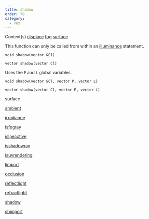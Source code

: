 ```yaml
---
title: shadow
order: 70
category:
  - vex
---
```




Context(s)
[displace](../contexts/displace.html)
[fog](../contexts/fog.html)
[surface](../contexts/surface.html)

This function can only be called from within an [illuminance](illuminance.html "Loops through all light sources in the scene, calling the light shader for each light source to set the Cl and L global variables.") statement.

`void shadow(vector &Cl)`

`vector shadow(vector Cl)`

Uses the `P` and `L` global variables.

`void shadow(vector &Cl, vector P, vector L)`

`vector shadow(vector Cl, vector P, vector L)`


surface

[ambient](ambient.html)

[irradiance](irradiance.html)

[isfogray](isfogray.html)

[islpeactive](islpeactive.html)

[isshadowray](isshadowray.html)

[isuvrendering](isuvrendering.html)

[limport](limport.html)

[occlusion](occlusion.html)

[reflectlight](reflectlight.html)

[refractlight](refractlight.html)

[shadow](shadow.html)

[shimport](shimport.html)
